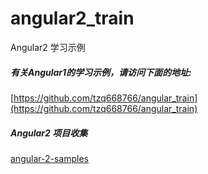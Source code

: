 # angular2_train
Angular2 学习示例

##### 有关Angular1的学习示例，请访问下面的地址:  
[https://github.com/tzq668766/angular_train](https://github.com/tzq668766/angular_train)  






##### Angular2 项目收集
[angular-2-samples](http://www.syntaxsuccess.com/angular-2-samples/#/demo/spreadsheet)
